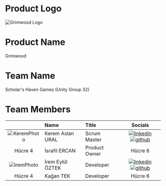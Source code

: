 # Product Logo

![Grimwood Logo](https://github.com/kagantek/OUA-U32-Bootcamp/assets/152664604/622b61da-f878-4a29-85b1-09858e9866c4)

# Product Name

Grimwood

# Team Name

Scholar's Haven Games (Unity Group 32)

# Team Members

|    | Name   | Title  | Socials     |
| :-----------: | :---------- | :---------- | :----------: |
|  ![KeremPhoto](https://github.com/kagantek/OUA-U32-Bootcamp/assets/152664604/1c757e06-8291-4199-9bef-64662d9351aa)  | Kerem Aslan URAL     | Scrum Master     | [![linkedin](https://github.com/kagantek/OUA-U32-Bootcamp/assets/152664604/d8a4ece1-f1e9-4074-8a23-2df43402cb5d)](https://www.linkedin.com/in/kerem-aslan-ural/) [![github](https://github.com/kagantek/OUA-U32-Bootcamp/assets/152664604/26c16fce-5942-4720-ac2d-7c64596a9233)](https://github.com/keremaslanural)    |
| Hücre 4      | İsrafil ERCAN     | Product Owner     | Hücre 6      |
|  ![IremPhoto](https://github.com/kagantek/OUA-U32-Bootcamp/assets/152664604/38c89c2d-b116-46b5-9462-e58ababa0506)  | İrem Eylül ÖZTEK      | Developer      |  [![linkedin](https://github.com/kagantek/OUA-U32-Bootcamp/assets/152664604/d8a4ece1-f1e9-4074-8a23-2df43402cb5d)](https://www.linkedin.com/in/iremeyluloztek/) [![github](https://github.com/kagantek/OUA-U32-Bootcamp/assets/152664604/26c16fce-5942-4720-ac2d-7c64596a9233)](https://github.com/eylloztek)  |
| Hücre 4      | Kağan TEK      | Developer     | Hücre 6      |
